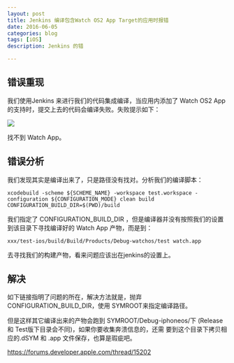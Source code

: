 ```yaml
---
layout: post
title: Jenkins 编译包含Watch OS2 App Target的应用时报错
date: 2016-06-05
categories: blog
tags: [iOS]
description: Jenkins 的错

---
```


## 错误重现

我们使用Jenkins 来进行我们的代码集成编译，当应用内添加了 Watch OS2 App的支持时，提交上去的代码会编译失败。失败提示如下：

![](http://images2015.cnblogs.com/blog/406864/201607/406864-20160704102405421-603382803.png)

找不到 Watch App。


## 错误分析

我们发现其实是编译出来了，只是路径没有找对。分析我们的编译脚本：

    xcodebuild -scheme ${SCHEME_NAME} -workspace test.workspace -configuration ${CONFIGURATION_MODE} clean build CONFIGURATION_BUILD_DIR=$(PWD)/build

我们指定了 CONFIGURATION_BUILD_DIR ，但是编译器并没有按照我们的设置到该目录下寻找编译好的 Watch App 产物，而是到：

    xxx/test-ios/build/Build/Products/Debug-watchos/test watch.app  

去寻找我们的构建产物，看来问题应该出在jenkins的设置上。

## 解决

如下链接指明了问题的所在，解决方法就是，抛弃CONFIGURATION_BUILD_DIR，使用 SYMROOT来指定编译路径。

但是这样其它编译出来的产物会跑到 SYMROOT/Debug-iphoneos/下 (Release 和 Test版下目录会不同)，如果你要收集奔溃信息的，还需
要到这个目录下拷贝相应的.dSYM 和 .app 文件保存，也算是瑕疵吧。

https://forums.developer.apple.com/thread/15202